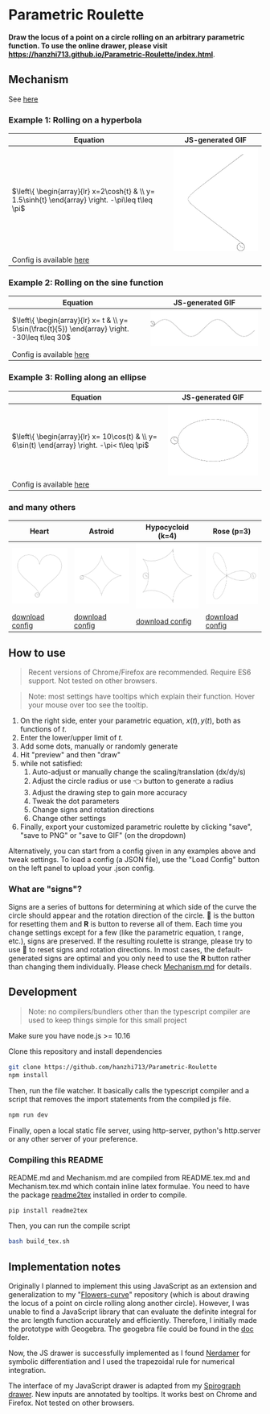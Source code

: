 # Parametric Roulette

**Draw the locus of a point on a circle rolling on an arbitrary parametric function. To use the online drawer, please visit https://hanzhi713.github.io/Parametric-Roulette/index.html**.


## Mechanism

See [here](Mechanism.md)

### Example 1: Rolling on a hyperbola

| Equation                                                                                           | JS-generated GIF                            |
| -------------------------------------------------------------------------------------------------- | ------------------------------------------- |
| $\left\{ \begin{array}{lr} x=2\cosh{t} & \\ y= 1.5\sinh{t} \end{array} \right. -\pi\leq t\leq \pi$ | <img src="doc/images/hyperbola.gif" width="300px"> |
| Config is available [here](doc/config/hyperbola.json)                                                     |

### Example 2: Rolling on the sine function

| Equation                                                                                         | JS-generated GIF         |
| ------------------------------------------------------------------------------------------------ | ------------------------ |
| $\left\{ \begin{array}{lr} x= t & \\ y= 5\sin(\frac{t}{5}) \end{array} \right. -30\leq t\leq 30$ | <img src="doc/images/sine.gif"> |
| Config is available [here](doc/config/sine.json)                                                        |

### Example 3: Rolling along an ellipse

| Equation                                                                                      | JS-generated GIF            |
| --------------------------------------------------------------------------------------------- | --------------------------- |
| $\left\{ \begin{array}{lr} x= 10\cos(t) & \\ y= 6\sin(t) \end{array} \right. -\pi< t\leq \pi$ | <img src="doc/images/ellipse.gif"> |
| Config is available [here](doc/config/ellipse.json)                                                  |

### and many others

| Heart                                     | Astroid                                     | Hypocycloid (k=4)                       | Rose (p=3)                                  |
| ----------------------------------------- | ------------------------------------------- | --------------------------------------- | ------------------------------------------- |
| <img src="doc/images/heart-revolve.gif">       | <img src="doc/images/astroid-revolve.gif">       | <img src="doc/images/five-cusps.gif"> | <img src="doc/images/rose-3.gif">         |
| [download config](doc/config/heart-revolve.json) | [download config](doc/config/astroid-revolve.json) | [download config](doc/config/five-cusps.json)  | [download config](doc/config/rose-3.json) |

## How to use

> Recent versions of Chrome/Firefox are recommended. Require ES6 support. Not tested on other browsers.

> Note: most settings have tooltips which explain their function. Hover your mouse over too see the tooltip.

1. On the right side, enter your parametric equation, $x(t), y(t)$, both as functions of $t$. 
2. Enter the lower/upper limit of $t$. 
3. Add some dots, manually or randomly generate
4. Hit "preview" and then "draw"
5. while not satisfied:
   1. Auto-adjust or manually change the scaling/translation (dx/dy/s) 
   2. Adjust the circle radius or use 👈 button to generate a radius
   3. Adjust the drawing step to gain more accuracy
   4. Tweak the dot parameters
   5. Change signs and rotation directions
   6. Change other settings
6. Finally, export your customized parametric roulette by clicking "save", "save to PNG" or "save to GIF" (on the dropdown)

Alternatively, you can start from a config given in any examples above and tweak settings. To load a config (a JSON file), use the "Load Config" button on the left panel to upload your .json config. 

### What are "signs"?

Signs are a series of buttons for determining at which side of the curve the circle should appear and the rotation direction of the circle. 🔄 is the button for resetting them and **R** is button to reverse all of them. Each time you change settings except for a few (like the parametric equation, t range, etc.), signs are preserved. If the resulting roulette is strange, please try to use 🔄 to reset signs and rotation directions. In most cases, the default-generated signs are optimal and you only need to use the **R** button rather than changing them individually. Please check [Mechanism.md](Mechanism.md) for details.

## Development

> Note: no compilers/bundlers other than the typescript compiler are used to keep things simple for this small project

Make sure you have node.js >= 10.16

Clone this repository and install dependencies

```bash
git clone https://github.com/hanzhi713/Parametric-Roulette
npm install
```

Then, run the file watcher. It basically calls the typescript compiler and a script that removes the import statements from the compiled js file.

```bash
npm run dev
```

Finally, open a local static file server, using http-server, python's http.server or any other server of your preference. 

### Compiling this README

README.md and Mechanism.md are compiled from README.tex.md and Mechanism.tex.md which contain inline latex formulae. You need to have the package [readme2tex](https://github.com/leegao/readme2tex) installed in order to compile. 

```bash
pip install readme2tex
```

Then, you can run the compile script

```bash
bash build_tex.sh
```

## Implementation notes

Originally I planned to implement this using JavaScript as an extension and generalization to my "[Flowers-curve](https://github.com/hanzhi713/Flowers-Curve)" repository (which is about drawing the locus of a point on circle rolling along another circle). However, I was unable to find a JavaScript library that can evaluate the definite integral for the arc length function accurately and efficiently. Therefore, I initially made the prototype with Geogebra. The geogebra file could be found in the [doc](https://github.com/hanzhi713/Parametric-Roulette/tree/master/doc) folder.

Now, the JS drawer is successfully implemented as I found [Nerdamer](http://nerdamer.com) for symbolic differentiation and I used the trapezoidal rule for numerical integration. 

The interface of my JavaScript drawer is adapted from my [Spirograph drawer](https://github.com/hanzhi713/Flowers-Curve). New inputs are annotated by tooltips. It works best on Chrome and Firefox. Not tested on other browsers.